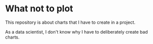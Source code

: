 # What not to plot

This repository is about charts that I have to create in a project.

As a data scientist, I don't know why I have to deliberately create bad charts.
